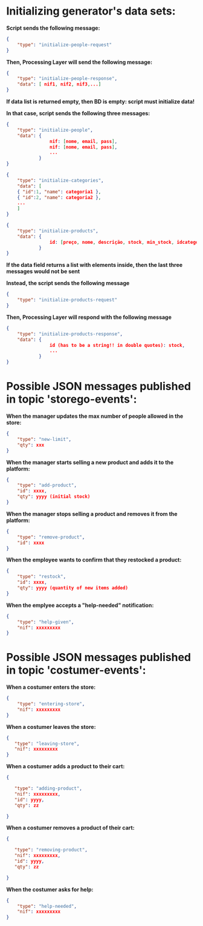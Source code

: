 # Initializing generator's data sets:

**Script sends the following message:**
```json
{
    "type": "initialize-people-request" 
}
```

**Then, Processing Layer will send the following message:**
```json
{
    "type": "initialize-people-response",
    "data": [ nif1, nif2, nif3,...]
}
```

**If data list is returned empty, then BD is empty: script must initialize data!**

**In that case, script sends the following three messages:**
```json
{
    "type": "initialize-people",
    "data": {
                nif: [nome, email, pass],
                nif: [nome, email, pass],
                ...
            }
}
```
```json
{
    "type": "initialize-categories",
    "data": [
    { "id":1, "name": categoria1 }, 
    { "id":2, "name": categoria2 },
    ... 
    ]
}
```
```json
{
    "type": "initialize-products",
    "data": {
                id: [preço, nome, descrição, stock, min_stock, idcategoria],
            }
}
```

**If the data field returns a list with elements inside, then the last three messages would not be sent**

**Instead, the script sends the following message**
```json
{
    "type": "initialize-products-request"
}
```

**Then, Processing Layer will respond with the following message**
```json
{
    "type": "initialize-products-response",
    "data": {
                id (has to be a string!! in double quotes): stock, 
                ...
            }
}
```

# Possible JSON messages published in topic 'storego-events':

**When the manager updates the max number of people allowed in the store:**
```json
{
    "type": "new-limit",
    "qty": xxx
}
```

**When the manager starts selling a new product and adds it to the platform:**
```json
{
    "type": "add-product",
    "id": xxxx,
    "qty": yyyy (initial stock)
}
```

**When the manager stops selling a product and removes it from the platform:**
```json
{
    "type": "remove-product",
    "id": xxxx
}
```

**When the employee wants to confirm that they restocked a product:**
```json
{
    "type": "restock",
    "id": xxxx,
    "qty": yyyy (quantity of new items added)
}
```

**When the emplyee accepts a "help-needed" notification:**
```json
{
    "type": "help-given",
    "nif": xxxxxxxxx
}
```

# Possible JSON messages published in topic 'costumer-events':

**When a costumer enters the store:**
```json
{
    "type": "entering-store",
    "nif": xxxxxxxxx
}
```

**When a costumer leaves the store:**
```json
{
​	"type": "leaving-store",
​	"nif": xxxxxxxxx
}
```
**When a costumer adds a product to their cart:**
```json
{

​	"type": "adding-product",
​	"nif": xxxxxxxxx,
​	"id": yyyy,
​	"qty": zz

}
```

**When a costumer removes a product of their cart:**
```json
{

​	"type": "removing-product",
​	"nif": xxxxxxxxx,
​	"id": yyyy,
​	"qty": zz

}
```

**When the costumer asks for help:**
```json
{
    "type": "help-needed",
    "nif": xxxxxxxxx
}
```

